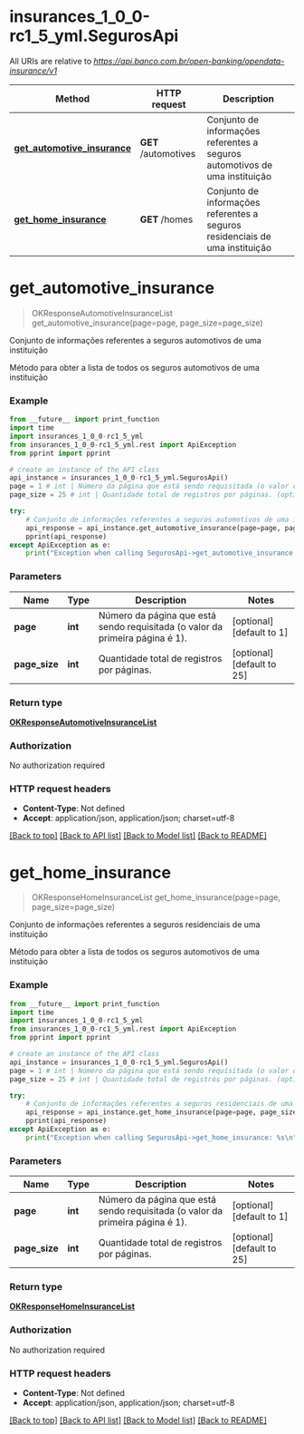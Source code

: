# insurances_1_0_0-rc1_5_yml.SegurosApi

All URIs are relative to *https://api.banco.com.br/open-banking/opendata-insurance/v1*

Method | HTTP request | Description
------------- | ------------- | -------------
[**get_automotive_insurance**](SegurosApi.md#get_automotive_insurance) | **GET** /automotives | Conjunto de informações referentes a seguros automotivos de uma instituição
[**get_home_insurance**](SegurosApi.md#get_home_insurance) | **GET** /homes | Conjunto de informações referentes a seguros residenciais de uma instituição

# **get_automotive_insurance**
> OKResponseAutomotiveInsuranceList get_automotive_insurance(page=page, page_size=page_size)

Conjunto de informações referentes a seguros automotivos de uma instituição

Método para obter a lista de todos os seguros automotivos de uma instituição

### Example
```python
from __future__ import print_function
import time
import insurances_1_0_0-rc1_5_yml
from insurances_1_0_0-rc1_5_yml.rest import ApiException
from pprint import pprint

# create an instance of the API class
api_instance = insurances_1_0_0-rc1_5_yml.SegurosApi()
page = 1 # int | Número da página que está sendo requisitada (o valor da primeira página é 1). (optional) (default to 1)
page_size = 25 # int | Quantidade total de registros por páginas. (optional) (default to 25)

try:
    # Conjunto de informações referentes a seguros automotivos de uma instituição
    api_response = api_instance.get_automotive_insurance(page=page, page_size=page_size)
    pprint(api_response)
except ApiException as e:
    print("Exception when calling SegurosApi->get_automotive_insurance: %s\n" % e)
```

### Parameters

Name | Type | Description  | Notes
------------- | ------------- | ------------- | -------------
 **page** | **int**| Número da página que está sendo requisitada (o valor da primeira página é 1). | [optional] [default to 1]
 **page_size** | **int**| Quantidade total de registros por páginas. | [optional] [default to 25]

### Return type

[**OKResponseAutomotiveInsuranceList**](OKResponseAutomotiveInsuranceList.md)

### Authorization

No authorization required

### HTTP request headers

 - **Content-Type**: Not defined
 - **Accept**: application/json, application/json; charset=utf-8

[[Back to top]](#) [[Back to API list]](../README.md#documentation-for-api-endpoints) [[Back to Model list]](../README.md#documentation-for-models) [[Back to README]](../README.md)

# **get_home_insurance**
> OKResponseHomeInsuranceList get_home_insurance(page=page, page_size=page_size)

Conjunto de informações referentes a seguros residenciais de uma instituição

Método para obter a lista de todos os seguros automotivos de uma instituição

### Example
```python
from __future__ import print_function
import time
import insurances_1_0_0-rc1_5_yml
from insurances_1_0_0-rc1_5_yml.rest import ApiException
from pprint import pprint

# create an instance of the API class
api_instance = insurances_1_0_0-rc1_5_yml.SegurosApi()
page = 1 # int | Número da página que está sendo requisitada (o valor da primeira página é 1). (optional) (default to 1)
page_size = 25 # int | Quantidade total de registros por páginas. (optional) (default to 25)

try:
    # Conjunto de informações referentes a seguros residenciais de uma instituição
    api_response = api_instance.get_home_insurance(page=page, page_size=page_size)
    pprint(api_response)
except ApiException as e:
    print("Exception when calling SegurosApi->get_home_insurance: %s\n" % e)
```

### Parameters

Name | Type | Description  | Notes
------------- | ------------- | ------------- | -------------
 **page** | **int**| Número da página que está sendo requisitada (o valor da primeira página é 1). | [optional] [default to 1]
 **page_size** | **int**| Quantidade total de registros por páginas. | [optional] [default to 25]

### Return type

[**OKResponseHomeInsuranceList**](OKResponseHomeInsuranceList.md)

### Authorization

No authorization required

### HTTP request headers

 - **Content-Type**: Not defined
 - **Accept**: application/json, application/json; charset=utf-8

[[Back to top]](#) [[Back to API list]](../README.md#documentation-for-api-endpoints) [[Back to Model list]](../README.md#documentation-for-models) [[Back to README]](../README.md)

